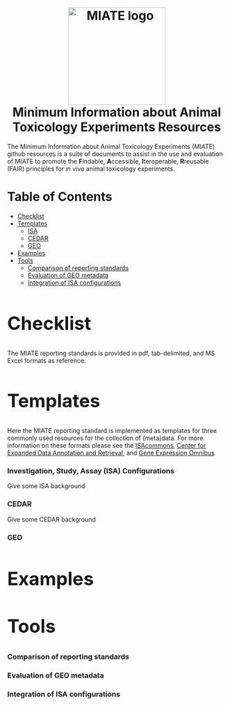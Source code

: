 <h1 align="center">
  <img alt="MIATE logo" src="img" width="224px"/><br/>
  Minimum Information about Animal Toxicology Experiments Resources
</h1>

The Minimum Information about Animal Toxicology Experiments (MIATE) github resources is a suite of documents to 
assist in the use and evaluation of MIATE to promote the <b>F</b>indable, <b>A</b>ccessible, <b>I</b>teroperable, <b>R</b>reusable 
(FAIR) principles for _in vivo_ animal toxicology experiments.

# Table of Contents
* [Checklist](#Checklist)
* [Templates](#Templates)
	* [ISA](#ISA)
	* [CEDAR](#CEDAR)
	* [GEO](#GEO0)
* [Examples](#Examples)
* [Tools](#Tools)
	* [Comparison of reporting standards](#RScomparison)
	* [Evaluation of GEO metadata](#GEOeval)
	* [Integration of ISA configurations](#ISAmerge)

<a name = "Checklist"/><h2>Checklist</h2>
==========================================
The MIATE reporting standards is provided in pdf, tab-delimited, and MS Excel formats as reference.

<a name = "Templates"/><h2>Templates</h2>
==========================================
Here the MIATE reporting standard is implemented as templates for three commonly used resources for the collection of 
(meta)data. For more information on these formats please see the [ISAcommons](https://www.isacommons.org/), [Center for
Expanded Data Annotation and Retrieval](https://metadatacenter.org/), and [Gene Expression Omnibus](https://www.ncbi.nlm.nih.gov/geo/info/submission.html)

<a name = "ISA"/><h3>Investigation, Study, Assay (ISA) Configurations</h3>
Give some ISA background

<a name = "CEDAR"/><h3>CEDAR</h3>
Give some CEDAR background

<a name = "GEO"/><h3>GEO</h3>


<a name = "Examples"/><h2>Examples</h2>
==========================================

<a name = "Tools"/><h2>Tools</h2>
==========================================
<a name = "RScomparison"/><h3>Comparison of reporting standards</h3>
<a name = "GEOeval"/><h3>Evaluation of GEO metadata</h3>
<a name = "ISAmerge"/><h3>Integration of ISA configurations</h3>
















